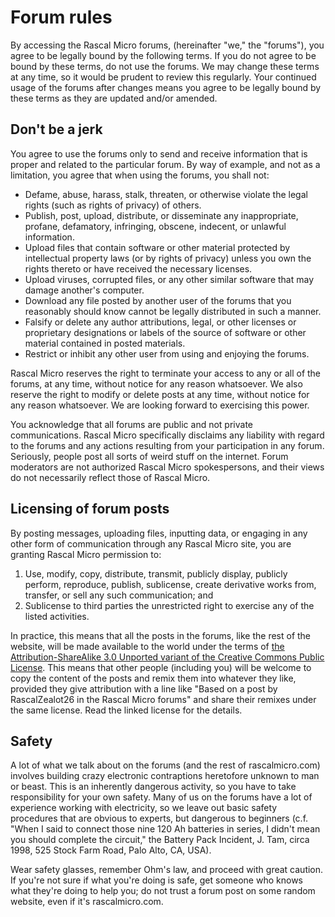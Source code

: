 # Forum rules #

By accessing the Rascal Micro forums, (hereinafter "we," the "forums"), you agree to be legally bound by the following terms. If you do not agree to be bound by these terms, do not use the forums. We may change these terms at any time, so it would be prudent to review this regularly. Your continued usage of the forums after changes means you agree to be legally bound by these terms as they are updated and/or amended.

## Don't be a jerk ##

You agree to use the forums only to send and receive information that is proper and related to the particular forum. By way of example, and not as a limitation, you agree that when using the forums, you shall not:

* Defame, abuse, harass, stalk, threaten, or otherwise violate the legal rights (such as rights of privacy) of others.
* Publish, post, upload, distribute, or disseminate any inappropriate, profane, defamatory, infringing, obscene, indecent, or unlawful information.
* Upload files that contain software or other material protected by intellectual property laws (or by rights of privacy) unless you own the rights thereto or have received the necessary licenses.
* Upload viruses, corrupted files, or any other similar software that may damage another's computer.
* Download any file posted by another user of the forums that you reasonably should know cannot be legally distributed in such a manner.
* Falsify or delete any author attributions, legal, or other licenses or proprietary designations or labels of the source of software or other material contained in posted materials.
* Restrict or inhibit any other user from using and enjoying the forums.
 
Rascal Micro reserves the right to terminate your access to any or all of the forums, at any time, without notice for any reason whatsoever. We also reserve the right to modify or delete posts at any time, without notice for any reason whatsoever.  We are looking forward to exercising this power.

You acknowledge that all forums are public and not private communications. Rascal Micro specifically disclaims any liability with regard to the forums and any actions resulting from your participation in any forum. Seriously, people post all sorts of weird stuff on the internet. Forum moderators are not authorized Rascal Micro spokespersons, and their views do not necessarily reflect those of Rascal Micro.

## Licensing of forum posts ##

By posting messages, uploading files, inputting data, or engaging in any other form of communication through any Rascal Micro site, you are granting Rascal Micro permission to:
1.	Use, modify, copy, distribute, transmit, publicly display, publicly perform, reproduce, publish, sublicense, create derivative works from, transfer, or sell any such communication; and
2.	Sublicense to third parties the unrestricted right to exercise any of the listed activities.

In practice, this means that all the posts in the forums, like the rest of the website, will be made available to the world under the terms of [the Attribution-ShareAlike 3.0 Unported variant of the Creative Commons Public License][1]. This means that other people (including you) will be welcome to copy the content of the posts and remix them into whatever they like, provided they give attribution with a line like "Based on a post by RascalZealot26 in the Rascal Micro forums" and share their remixes under the same license. Read the linked license for the details.

## Safety ##

A lot of what we talk about on the forums (and the rest of rascalmicro.com) involves building crazy electronic contraptions heretofore unknown to man or beast. This is an inherently dangerous activity, so you have to take responsibility for your own safety. Many of us on the forums have a lot of experience working with electricity, so we leave out basic safety procedures that are obvious to experts, but dangerous to beginners (c.f. "When I said to connect those nine 120 Ah batteries in series, I didn't mean you should complete the circuit," the Battery Pack Incident, J. Tam, circa 1998, 525 Stock Farm Road, Palo Alto, CA, USA). 

Wear safety glasses, remember Ohm's law, and proceed with great caution. If you're not sure if what you're doing is safe, get someone who knows what they're doing to help you; do not trust a forum post on some random website, even if it's rascalmicro.com.

[1]: http://creativecommons.org/licenses/by-sa/3.0/
